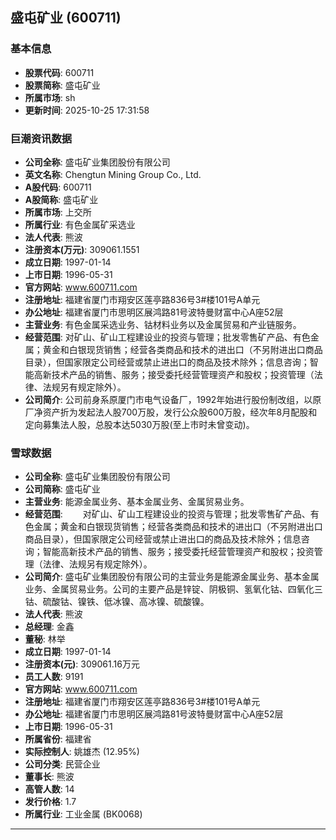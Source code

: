 ## 盛屯矿业 (600711)

### 基本信息

- **股票代码**: 600711
- **股票简称**: 盛屯矿业
- **所属市场**: sh
- **更新时间**: 2025-10-25 17:31:58

### 巨潮资讯数据

- **公司全称**: 盛屯矿业集团股份有限公司
- **英文名称**: Chengtun Mining Group Co., Ltd.
- **A股代码**: 600711
- **A股简称**: 盛屯矿业
- **所属市场**: 上交所
- **所属行业**: 有色金属矿采选业
- **法人代表**: 熊波
- **注册资本(万元)**: 309061.1551
- **成立日期**: 1997-01-14
- **上市日期**: 1996-05-31
- **官方网站**: www.600711.com
- **注册地址**: 福建省厦门市翔安区莲亭路836号3#楼101号A单元
- **办公地址**: 福建省厦门市思明区展鸿路81号波特曼财富中心A座52层
- **主营业务**: 有色金属采选业务、钴材料业务以及金属贸易和产业链服务。
- **经营范围**: 对矿山、矿山工程建设业的投资与管理；批发零售矿产品、有色金属；黄金和白银现货销售；经营各类商品和技术的进出口（不另附进出口商品目录），但国家限定公司经营或禁止进出口的商品及技术除外；信息咨询；智能高新技术产品的销售、服务；接受委托经营管理资产和股权；投资管理（法律、法规另有规定除外）。
- **公司简介**: 公司前身系原厦门市电气设备厂，1992年始进行股份制改组，以原厂净资产折为发起法人股700万股，发行公众股600万股，经次年8月配股和定向募集法人股，总股本达5030万股(至上市时未曾变动)。

### 雪球数据

- **公司全称**: 盛屯矿业集团股份有限公司
- **公司简称**: 盛屯矿业
- **主营业务**: 能源金属业务、基本金属业务、金属贸易业务。
- **经营范围**: 　　对矿山、矿山工程建设业的投资与管理；批发零售矿产品、有色金属；黄金和白银现货销售；经营各类商品和技术的进出口（不另附进出口商品目录），但国家限定公司经营或禁止进出口的商品及技术除外；信息咨询；智能高新技术产品的销售、服务；接受委托经营管理资产和股权；投资管理（法律、法规另有规定除外）。
- **公司简介**: 盛屯矿业集团股份有限公司的主营业务是能源金属业务、基本金属业务、金属贸易业务。公司的主要产品是锌锭、阴极铜、氢氧化钴、四氧化三钴、硫酸钴、镍铁、低冰镍、高冰镍、硫酸镍。
- **法人代表**: 熊波
- **总经理**: 金鑫
- **董秘**: 林举
- **成立日期**: 1997-01-14
- **注册资本(元)**: 309061.16万元
- **员工人数**: 9191
- **官方网站**: www.600711.com
- **注册地址**: 福建省厦门市翔安区莲亭路836号3#楼101号A单元
- **办公地址**: 福建省厦门市思明区展鸿路81号波特曼财富中心A座52层
- **上市日期**: 1996-05-31
- **所属省份**: 福建省
- **实际控制人**: 姚雄杰 (12.95%)
- **公司分类**: 民营企业
- **董事长**: 熊波
- **高管人数**: 14
- **发行价格**: 1.7
- **所属行业**: 工业金属 (BK0068)

---